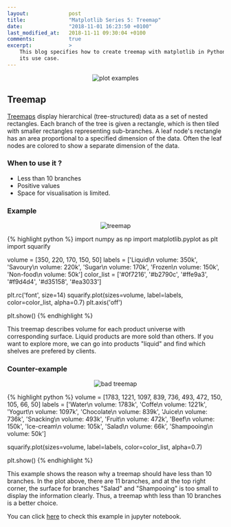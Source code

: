 ```yaml
---
layout:             post
title:              "Matplotlib Series 5: Treemap"
date:               "2018-11-01 16:23:50 +0100"
last_modified_at:   2018-11-11 09:30:04 +0100
comments:           true
excerpt:            >
    This blog specifies how to create treemap with matplotlib in Python, and
    its use case.
---
```


<p align="center">
  <img alt="plot examples"
  src="{{ site.baseurl }}/images/20181102-matplotlib-series.png
"/>
</p>

## Treemap
[Treemaps][treemap] display hierarchical (tree-structured) data as a set of
nested rectangles. Each branch of the tree is given a rectangle, which is then
tiled with smaller rectangles representing sub-branches. A leaf node's
rectangle has an area proportional to a specified dimension of the data. Often
the leaf nodes are colored to show a separate dimension of the data.

### When to use it ?
- Less than 10 branches
- Positive values
- Space for visualisation is limited.

### Example
<p align="center">
  <img alt="treemap"
  src="{{ site.baseurl }}/images/20181030-treemap.png"/>
</p>

{% highlight python %}
import numpy as np
import matplotlib.pyplot as plt
import squarify

volume = [350, 220, 170, 150, 50]
labels = ['Liquid\n volume: 350k', 'Savoury\n volume: 220k',
          'Sugar\n volume: 170k', 'Frozen\n volume: 150k',
          'Non-food\n volume: 50k']
color_list = ['#0f7216', '#b2790c', '#ffe9a3',
              '#f9d4d4', '#d35158', '#ea3033']

plt.rc('font', size=14)
squarify.plot(sizes=volume, label=labels,
              color=color_list, alpha=0.7)
plt.axis('off')

plt.show()
{% endhighlight %}

This treemap describes volume for each product universe with corresponding
surface. Liquid products are more sold than others. If you want to explore more,
we can go into products "liquid" and find which shelves are prefered by clients.

### Counter-example
<p align="center">
  <img alt="bad treemap"
  src="{{ site.baseurl }}/images/20181030-bad-treemap.png"/>
</p>

{% highlight python %}
volume = [1783, 1221, 1097, 839, 736, 493,
          472, 150, 105, 66, 50]
labels = ['Water\n volume: 1783k',
          'Coffe\n volume: 1221k',
          'Yogurt\n volume: 1097k',
          'Chocolate\n volume: 839k',
          'Juice\n volume: 736k',
          'Snacking\n volume: 493k',
          'Fruit\n volume: 472k',
          'Beef\n volume: 150k',
          'Ice-cream\n volume: 105k',
          'Salad\n volume: 66k',
          'Shampooing\n volume: 50k']

squarify.plot(sizes=volume, label=labels,
              color=color_list, alpha=0.7)

plt.show()
{% endhighlight %}

This example shows the reason why a treemap should have less than 10 branches.
In the plot above, there are 11 branches, and at the top right corner, the
surface for branches "Salad" and "Shampooing" is too small to display the
information clearly. Thus, a treemap whth less than 10 branches is a better
choice.

You can click [here][notebook] to check this example in jupyter notebook.

[treemap]: https://en.wikipedia.org/wiki/Treemapping
[notebook]: https://github.com/jingwen-z/python-playground/blob/master/plotting_and_visualization/treemap.ipynb
